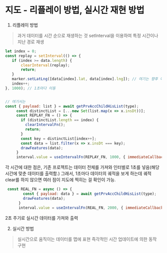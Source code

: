 # 지도 - 리플레이 방법, 실시간 재현 방법
 
 1. 리플레이 방법
 > 과거 데이터를 시간 순으로 재생하는 것
 > setInterval을 이용하여 특정 시간이나 지난 경로 재생

 ```js
 let index = 0;
const replay = setInterval(() => {
    if (index >= data.length) {
        clearInterval(replay);
        return;
    }
    marker.setLatLng([data[index].lat, data[index].lng]); // 여기는 향후 아이콘이 이동할 함수를 넣는다.
    index++;
}, 1000); // 1초마다 이동


// 여기서는
const { payload: list } = await getPrvAccChildHisList(type);
      const distinctList = [...new Set(list.map(x => x.insDt))];
      const REPLAY_FN = () => {
        if (distinctList.length == index) {
          clearIntervalFn();
          return;
        }
        const key = distinctList[index++];
        const data = list.filter(x => x.insDt === key);
        drawFeatures(data);
      }
      interval.value = useIntervalFn(REPLAY_FN, 1000, { immediateCallback: true });        

```
각 시간에 대한 점은, 기존 프로젝트는 데이터 전체를 가져와 인터벌로 1초를 넣음(해당 시간에 맞춘 데이터를 출력함.)
그래서, 1초마다 데이터의 궤적을 보게 하는데 궤적 clear를 하지 않으면 여러 점이 지도에 찍히는 걸 확인이 가능.

```javascript
 const REAL_FN = async () => {
        const { payload: data } = await getPrvAccChildHisList(type);
        drawFeatures(data);
      }
      interval.value = useIntervalFn(REAL_FN, 2000, { immediateCallback: true });
```
2초 주기로 실시간 데이터를 가져와 출력
 
 2. 실시간 방법
 > 실시간으로 움직이는 데이터를 맵에 표현 
 > 즉각적인 시간 업데이트에 의한 동작 구현

